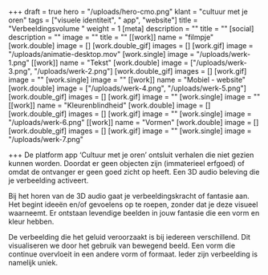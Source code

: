 +++
draft = true
hero = "/uploads/hero-cmo.png"
klant = "cultuur met je oren"
tags = ["visuele identiteit", " app", "website"]
title = "Verbeeldingsvolume "
weight = 1
[meta]
description = ""
title = ""
[social]
description = ""
image = ""
title = ""
[[work]]
name = "filmpje"
[work.double]
image = []
[work.double_gif]
images = []
[work.gif]
image = "/uploads/animatie-desktop.mov"
[work.single]
image = "/uploads/werk-1.png"
[[work]]
name = "Tekst"
[work.double]
image = ["/uploads/werk-3.png", "/uploads/werk-2.png"]
[work.double_gif]
images = []
[work.gif]
image = ""
[work.single]
image = ""
[[work]]
name = "Mobiel - website"
[work.double]
image = ["/uploads/werk-4.png", "/uploads/werk-5.png"]
[work.double_gif]
images = []
[work.gif]
image = ""
[work.single]
image = ""
[[work]]
name = "Kleurenblindheid"
[work.double]
image = []
[work.double_gif]
images = []
[work.gif]
image = ""
[work.single]
image = "/uploads/werk-6.png"
[[work]]
name = "Vormen"
[work.double]
image = []
[work.double_gif]
images = []
[work.gif]
image = ""
[work.single]
image = "/uploads/werk-7.png"

+++
De platform app ‘Cultuur met je oren’ ontsluit verhalen die niet gezien kunnen worden. Doordat er geen objecten zijn (immaterieel erfgoed) of omdat de ontvanger er geen goed zicht op heeft. Een 3D audio beleving die je verbeelding activeert.

Bij het horen van de 3D audio gaat je verbeeldingskracht of fantasie aan. Het begint ideeën en/of gevoelens op te roepen, zonder dat je deze visueel waarneemt. Er ontstaan levendige beelden in jouw fantasie die een vorm en kleur hebben. 

De verbeelding die het geluid veroorzaakt is bij iedereen verschillend. Dit visualiseren we door het gebruik van bewegend beeld. Een vorm die continue overvloeit in een andere vorm of formaat. Ieder zijn verbeelding is namelijk uniek.